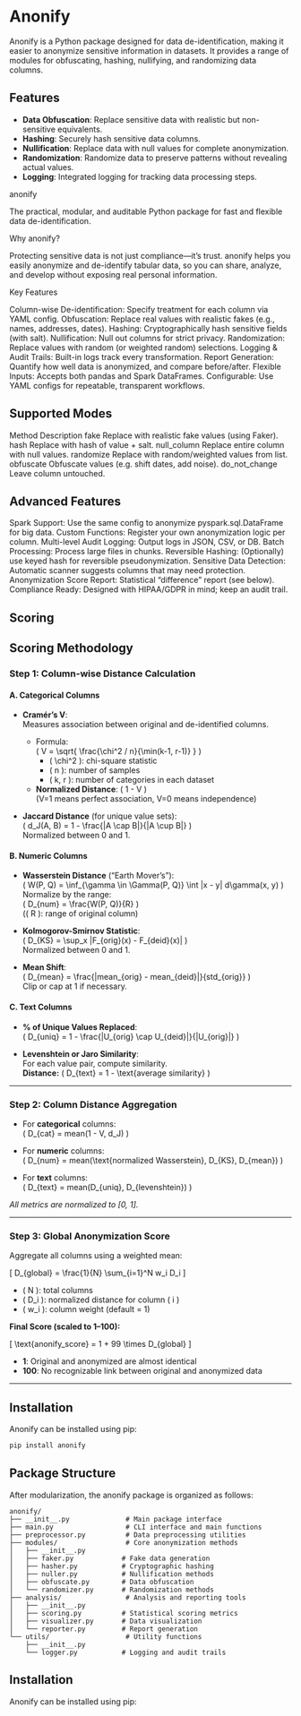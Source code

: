 # Anonify

Anonify is a Python package designed for data de-identification, making it easier to anonymize sensitive information in datasets. It provides a range of modules for obfuscating, hashing, nullifying, and randomizing data columns.

## Features

- **Data Obfuscation**: Replace sensitive data with realistic but non-sensitive equivalents.
- **Hashing**: Securely hash sensitive data columns.
- **Nullification**: Replace data with null values for complete anonymization.
- **Randomization**: Randomize data to preserve patterns without revealing actual values.
- **Logging**: Integrated logging for tracking data processing steps.

anonify

The practical, modular, and auditable Python package for fast and flexible data de-identification.

Why anonify?

Protecting sensitive data is not just compliance—it’s trust. anonify helps you easily anonymize and de-identify tabular data, so you can share, analyze, and develop without exposing real personal information.

Key Features

Column-wise De-identification: Specify treatment for each column via YAML config.
Obfuscation: Replace real values with realistic fakes (e.g., names, addresses, dates).
Hashing: Cryptographically hash sensitive fields (with salt).
Nullification: Null out columns for strict privacy.
Randomization: Replace values with random (or weighted random) selections.
Logging & Audit Trails: Built-in logs track every transformation.
Report Generation: Quantify how well data is anonymized, and compare before/after.
Flexible Inputs: Accepts both pandas and Spark DataFrames.
Configurable: Use YAML configs for repeatable, transparent workflows.

## Supported Modes

Method	Description
fake	Replace with realistic fake values (using Faker).
hash	Replace with hash of value + salt.
null_column	Replace entire column with null values.
randomize	Replace with random/weighted values from list.
obfuscate	Obfuscate values (e.g. shift dates, add noise).
do_not_change	Leave column untouched.

## Advanced Features

Spark Support: Use the same config to anonymize pyspark.sql.DataFrame for big data.
Custom Functions: Register your own anonymization logic per column.
Multi-level Audit Logging: Output logs in JSON, CSV, or DB.
Batch Processing: Process large files in chunks.
Reversible Hashing: (Optionally) use keyed hash for reversible pseudonymization.
Sensitive Data Detection: Automatic scanner suggests columns that may need protection.
Anonymization Score Report: Statistical “difference” report (see below).
Compliance Ready: Designed with HIPAA/GDPR in mind; keep an audit trail.

## Scoring
## Scoring Methodology

### Step 1: Column-wise Distance Calculation

#### A. Categorical Columns

- **Cramér’s V**:  
  Measures association between original and de-identified columns.  
  - Formula:  
    \( V = \sqrt{ \frac{\chi^2 / n}{\min(k-1, r-1)} } \)
    - \( \chi^2 \): chi-square statistic  
    - \( n \): number of samples  
    - \( k, r \): number of categories in each dataset  
  - **Normalized Distance**: \( 1 - V \)  
    (V=1 means perfect association, V=0 means independence)

- **Jaccard Distance** (for unique value sets):  
  \( d_J(A, B) = 1 - \frac{|A \cap B|}{|A \cup B|} \)  
  Normalized between 0 and 1.

#### B. Numeric Columns

- **Wasserstein Distance** (“Earth Mover’s”):  
  \( W(P, Q) = \inf_{\gamma \in \Gamma(P, Q)} \int |x - y| d\gamma(x, y) \)  
  Normalize by the range:  
  \( D_{num} = \frac{W(P, Q)}{R} \)  
  (\( R \): range of original column)

- **Kolmogorov-Smirnov Statistic**:  
  \( D_{KS} = \sup_x |F_{orig}(x) - F_{deid}(x)| \)  
  Normalized between 0 and 1.

- **Mean Shift**:  
  \( D_{mean} = \frac{|mean_{orig} - mean_{deid}|}{std_{orig}} \)  
  Clip or cap at 1 if necessary.

#### C. Text Columns

- **% of Unique Values Replaced**:  
  \( D_{uniq} = 1 - \frac{|U_{orig} \cap U_{deid}|}{|U_{orig}|} \)

- **Levenshtein or Jaro Similarity**:  
  For each value pair, compute similarity.  
  **Distance:** \( D_{text} = 1 - \text{average similarity} \)

---

### Step 2: Column Distance Aggregation

- For **categorical** columns:  
  \( D_{cat} = mean(1 - V, d_J) \)

- For **numeric** columns:  
  \( D_{num} = mean(\text{normalized Wasserstein}, D_{KS}, D_{mean}) \)

- For **text** columns:  
  \( D_{text} = mean(D_{uniq}, D_{levenshtein}) \)

*All metrics are normalized to [0, 1].*

---

### Step 3: Global Anonymization Score

Aggregate all columns using a weighted mean:

\[
D_{global} = \frac{1}{N} \sum_{i=1}^N w_i D_i
\]

- \( N \): total columns  
- \( D_i \): normalized distance for column \( i \)  
- \( w_i \): column weight (default = 1)

**Final Score (scaled to 1–100):**

\[
\text{anonify\_score} = 1 + 99 \times D_{global}
\]

- **1**: Original and anonymized are almost identical
- **100**: No recognizable link between original and anonymized data

---

## Installation

Anonify can be installed using pip:



```bash
pip install anonify
```

## Package Structure

After modularization, the anonify package is organized as follows:

```
anonify/
├── __init__.py              # Main package interface
├── main.py                  # CLI interface and main functions
├── preprocessor.py          # Data preprocessing utilities
├── modules/                 # Core anonymization methods
│   ├── __init__.py
│   ├── faker.py            # Fake data generation
│   ├── hasher.py           # Cryptographic hashing
│   ├── nuller.py           # Nullification methods
│   ├── obfuscate.py        # Data obfuscation
│   └── randomizer.py       # Randomization methods
├── analysis/                # Analysis and reporting tools
│   ├── __init__.py
│   ├── scoring.py          # Statistical scoring metrics
│   ├── visualizer.py       # Data visualization
│   └── reporter.py         # Report generation
└── utils/                   # Utility functions
    ├── __init__.py
    └── logger.py           # Logging and audit trails
```

## Installation

Anonify can be installed using pip:

```sh
